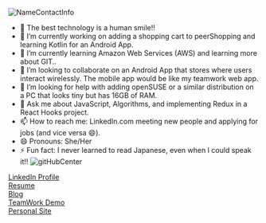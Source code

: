 ![NameContactInfo](https://user-images.githubusercontent.com/3753305/153987611-57b0b307-1102-48a1-aa86-14e3c47a6463.jpg)

- 👋 The best technology is a human smile!!
- 🔭 I’m currently working on adding a shopping cart to peerShopping and learning Kotlin for an Android App.
- 🌱 I’m currently learning Amazon Web Services (AWS) and learning more about GIT..
- 👯 I’m looking to collaborate on an Android App that stores where users interact wirelessly. The mobile app would be like my teamwork web app.
- 🤔 I’m looking for help with adding openSUSE or a similar distribution on a PC that looks tiny but has 16GB of RAM.
- 💬 Ask me about JavaScript, Algorithms, and implementing Redux in a React Hooks project.
- 📫 How to reach me: LinkedIn.com meeting new people and applying for jobs (and vice versa 😄).
- 😄 Pronouns: She/Her
- ⚡ Fun fact: I never learned to read Japanese, even when I could speak it!!
![gitHubCenter](https://user-images.githubusercontent.com/3753305/153987638-ed18987f-6d85-4438-a813-d3d94f9876bd.jpg)

<div>
    <div>                         
      <a href="https://www.linkedin.com/in/nwawe">LinkedIn Profile</a>
    </div>
    <div>
      <a href="https://docs.google.com/document/d/1XLrN9QmXkxd33wWWkeeSWLQOTQvKR0qQOHywNNJ_ey8/edit?usp=sharing">Resume</a>
    </div>
    <div>
      <a href="https://medium.com/@JaeNwawe">Blog</a>
    </div>
    <div>
      <a href= "https://youtu.be/1mru3KUyTGw" >TeamWork Demo</a>
    </div>
    <div>
      <a href="https://jaenwawe.github.io/jaewalk/">Personal Site</a>
  </div>
</div>
